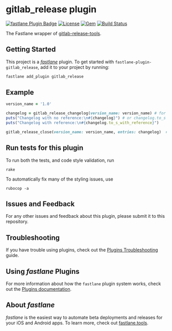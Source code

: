 # gitlab_release plugin

[![fastlane Plugin Badge](https://rawcdn.githack.com/fastlane/fastlane/master/fastlane/assets/plugin-badge.svg)](https://rubygems.org/gems/fastlane-plugin-gitlab_release)
[![License](https://img.shields.io/badge/license-MIT-green.svg?style=flat)](https://github.com/andreadelfante/fastlane-plugin-gitlab_release/blob/master/LICENSE)
[![Gem](https://img.shields.io/gem/v/gitlab-release-tools.svg?style=flat)](https://rubygems.org/gems/fastlane-plugin-gitlab_release)
[![Build Status](https://travis-ci.org/andreadelfante/gitlab-release-tools.svg?branch=master)](https://travis-ci.org/andreadelfante/fastlane-plugin-gitlab_release)

The Fastlane wrapper of [gitlab-release-tools](https://github.com/andreadelfante/gitlab-release-tools).

## Getting Started

This project is a [_fastlane_](https://github.com/fastlane/fastlane) plugin. To get started with `fastlane-plugin-gitlab_release`, add it to your project by running:

```bash
fastlane add_plugin gitlab_release
```

## Example

```ruby
version_name = '1.0'

changelog = gitlab_release_changelog(version_name: version_name) # for more fastlane action gitlab_release_changelog
puts("Changelog with no reference:\n#{changelog}") # or changelog.to_s
puts("Changelog with reference:\n#{changelog.to_s_with_reference}")

gitlab_release_close(version_name: version_name, entries: changelog)  # for more fastlane action gitlab_release_close
```

## Run tests for this plugin

To run both the tests, and code style validation, run

```
rake
```

To automatically fix many of the styling issues, use
```
rubocop -a
```

## Issues and Feedback

For any other issues and feedback about this plugin, please submit it to this repository.

## Troubleshooting

If you have trouble using plugins, check out the [Plugins Troubleshooting](https://docs.fastlane.tools/plugins/plugins-troubleshooting/) guide.

## Using _fastlane_ Plugins

For more information about how the `fastlane` plugin system works, check out the [Plugins documentation](https://docs.fastlane.tools/plugins/create-plugin/).

## About _fastlane_

_fastlane_ is the easiest way to automate beta deployments and releases for your iOS and Android apps. To learn more, check out [fastlane.tools](https://fastlane.tools).
